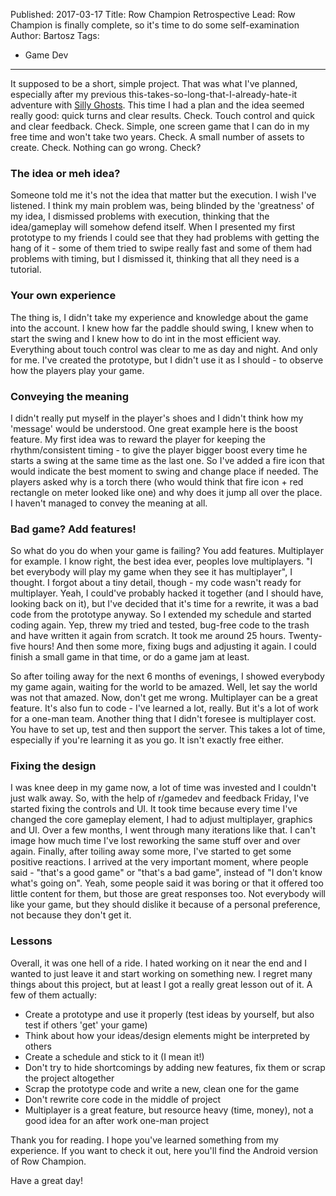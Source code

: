 Published: 2017-03-17
Title: Row Champion Retrospective
Lead: Row Champion is finally complete, so it's time to do some self-examination
Author: Bartosz
Tags:
  - Game Dev
---

It supposed to be a short, simple project. That was what I've planned, especially after my previous this-takes-so-long-that-I-already-hate-it 
adventure with [Silly Ghosts](https://www.microsoft.com/en-us/store/p/silly-ghosts/9nblggh0913g). 
This time I had a plan and the idea seemed really good: quick turns and clear results. 
Check. Touch control and quick and clear feedback. Check. Simple, one screen game that I can do in my free time and won't take two years. Check.
A small number of assets to create. Check. Nothing can go wrong. Check?

### The idea or meh idea?

Someone told me it's not the idea that matter but the execution. I wish I've listened.
I think my main problem was, being blinded by the 'greatness' of my idea, I dismissed problems with execution,
thinking that the idea/gameplay will somehow defend itself. When I presented my first prototype to my
friends I could see that they had problems with getting the hang of it - some of them tried to swipe really fast and some of them had problems with timing, but I dismissed it,
thinking that all they need is a tutorial.

### Your own experience

The thing is, I didn't take my experience and knowledge about the game into the account. I knew how far the paddle should swing, I knew when to start the swing and 
I knew how to do int in the most efficient way. Everything about touch control was clear to me as day and night. And only for me. 
I've created the prototype, but I didn't use it as I should - to observe how the players play your game.

### Conveying the meaning

I didn't really put myself in the player's shoes and I didn't think how my 'message' would be understood. 
One great example here is the boost feature. My first idea was to reward the player for keeping the rhythm/consistent timing - 
to give the player bigger boost every time he starts a swing at the same time as the last one. 
So I've added a fire icon that would indicate the best moment to swing and change place if needed. The players asked why is a torch there 
(who would think that fire icon + red rectangle on meter looked like one) and why does it jump all over the place. I haven't managed to
convey the meaning at all.

### Bad game? Add features!

So what do you do when your game is failing? You add features. Multiplayer for example. I know right, the best idea ever, 
peoples love multiplayers. "I bet everybody will play my game when they see it has multiplayer", I thought. 
I forgot about a tiny detail, though - my code wasn't ready for multiplayer. Yeah, I could've probably hacked it together (and I should have, looking back on it), 
but I've decided that it's time for a rewrite, it was a bad code from the prototype anyway. So I extended my schedule and started coding again. 
Yep, threw my tried and tested, bug-free code to the trash and have written it again from scratch. 
It took me around 25 hours. Twenty-five hours! And then some more, fixing bugs and adjusting it again. I could finish a small game in that time, or do a game jam at least.

So after toiling away for the next 6 months of evenings, I showed everybody my game again, waiting for the world to be amazed. Well, let say the world was not that amazed.
Now, don't get me wrong. Multiplayer can be a great feature. It's also fun to code - I've learned a lot, really. But it's a lot of work for a one-man team. 
Another thing that I didn't foresee is multiplayer cost. You have to set up, test and then support the server. This takes a lot of time, especially if you're
learning it as you go. It isn't exactly free either.

### Fixing the design

I was knee deep in my game now, a lot of time was invested and I couldn't just walk away. So, with the help of r/gamedev and feedback Friday, 
I've started fixing the controls and UI. It took time because every time I've changed the core gameplay element, I had to adjust multiplayer, graphics and UI. 
Over a few months, I went through many iterations like that. I can't image how much time I've lost reworking the same stuff over and over again. 
Finally, after toiling away some more, I've started to get some positive reactions. 
I arrived at the very important moment, where people said - "that's a good game" or "that's a bad game", instead of "I don't know what's going on". 
Yeah, some people said it was boring or that it offered too little content for them, 
but those are great responses too. Not everybody will like your game, but they should dislike it because of a personal preference, not because they don't get it.

### Lessons

Overall, it was one hell of a ride. I hated working on it near the end and I wanted to just leave it and start working on something new.
I regret many things about this project, but at least I got a really great lesson out of it. A few of them actually:

* Create a prototype and use it properly (test ideas by yourself, but also test if others 'get' your game)
* Think about how your ideas/design elements might be interpreted by others
* Create a schedule and stick to it (I mean it!)
* Don't try to hide shortcomings by adding new features, fix them or scrap the project altogether
* Scrap the prototype code and write a new, clean one for the game
* Don't rewrite core code in the middle of project
* Multiplayer is a great feature, but resource heavy (time, money), not a good idea for an after work one-man project

Thank you for reading. I hope you've learned something from my experience. If you want to check it out, here you'll find the Android version of Row Champion. 

Have a great day!